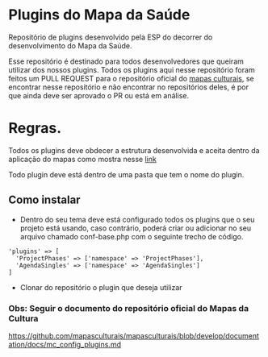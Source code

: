# Plugins do Mapa da Saúde
Repositório de plugins desenvolvido pela ESP do decorrer do desenvolvimento do Mapa da Saúde.

Esse repositório é destinado para todos desenvolvedores que queiram utilizar dos nossos plugins.
Todos os plugins aqui nesse repositório foram feitos um PULL REQUEST para o repositório oficial do [mapas culturais](https://github.com/mapasculturais), se encontrar nesse repositório e não encontrar no repositórios deles, é por que ainda deve ser aprovado o PR ou está em análise.

# Regras.

Todos os plugins deve obdecer a estrutura desenvolvida e aceita dentro da aplicação do mapas como mostra nesse [link](https://github.com/mapasculturais/mapasculturais-base-project/tree/master/plugins)

Todo plugin deve está dentro de uma pasta que tem o nome do plugin.

## Como instalar
- Dentro do seu tema deve está configurado todos os plugins que o seu projeto está usando, caso contrário, poderá criar ou adicionar no seu arquivo chamado conf-base.php com o seguinte trecho de código.
```
'plugins' => [
  'ProjectPhases' => ['namespace' => 'ProjectPhases'],
  'AgendaSingles' => ['namespace' => 'AgendaSingles']
]
```

- Clonar do repositório o plugin que deseja utilizar


### Obs: Seguir o documento do repositório oficial do Mapas da Cultura
https://github.com/mapasculturais/mapasculturais/blob/develop/documentation/docs/mc_config_plugins.md
